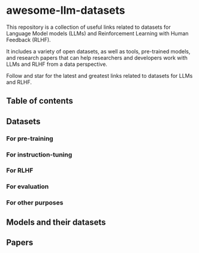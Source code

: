# awesome-llm-datasets
This repository is a collection of useful links related to datasets for Language Model models (LLMs) and Reinforcement Learning with Human Feedback (RLHF).

It includes a variety of open datasets, as well as tools, pre-trained models, and research papers that can help researchers and developers work with LLMs and RLHF from a data perspective.

Follow and star for the latest and greatest links related to datasets for LLMs and RLHF.

## Table of contents

## Datasets

### For pre-training

### For instruction-tuning

### For RLHF

### For evaluation

### For other purposes

## Models and their datasets

## Papers


